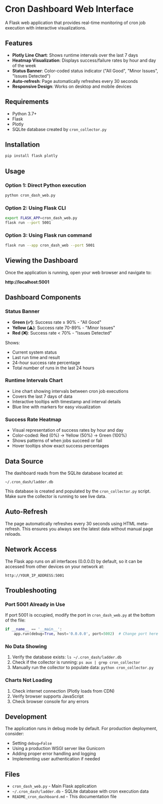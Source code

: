# Cron Dashboard Web Interface

A Flask web application that provides real-time monitoring of cron job execution with interactive visualizations.

## Features

- **Plotly Line Chart**: Shows runtime intervals over the last 7 days
- **Heatmap Visualization**: Displays success/failure rates by hour and day of the week
- **Status Banner**: Color-coded status indicator ("All Good", "Minor Issues", "Issues Detected")
- **Auto-refresh**: Page automatically refreshes every 30 seconds
- **Responsive Design**: Works on desktop and mobile devices

## Requirements

- Python 3.7+
- Flask
- Plotly
- SQLite database created by `cron_collector.py`

## Installation

```bash
pip install flask plotly
```

## Usage

### Option 1: Direct Python execution
```bash
python cron_dash_web.py
```

### Option 2: Using Flask CLI
```bash
export FLASK_APP=cron_dash_web.py
flask run --port 5001
```

### Option 3: Using Flask run command
```bash
flask run --app cron_dash_web --port 5001
```

## Viewing the Dashboard

Once the application is running, open your web browser and navigate to:

**http://localhost:5001**

## Dashboard Components

### Status Banner
- **Green (✅)**: Success rate ≥ 90% - "All Good"
- **Yellow (⚠️)**: Success rate 70-89% - "Minor Issues"  
- **Red (❌)**: Success rate < 70% - "Issues Detected"

Shows:
- Current system status
- Last run time and result
- 24-hour success rate percentage
- Total number of runs in the last 24 hours

### Runtime Intervals Chart
- Line chart showing intervals between cron job executions
- Covers the last 7 days of data
- Interactive tooltips with timestamp and interval details
- Blue line with markers for easy visualization

### Success Rate Heatmap
- Visual representation of success rates by hour and day
- Color-coded: Red (0%) → Yellow (50%) → Green (100%)
- Shows patterns of when jobs succeed or fail
- Hover tooltips show exact success percentages

## Data Source

The dashboard reads from the SQLite database located at:
```
~/.cron_dash/ladder.db
```

This database is created and populated by the `cron_collector.py` script. Make sure the collector is running to see live data.

## Auto-Refresh

The page automatically refreshes every 30 seconds using HTML meta-refresh. This ensures you always see the latest data without manual page reloads.

## Network Access

The Flask app runs on all interfaces (0.0.0.0) by default, so it can be accessed from other devices on your network at:
```
http://YOUR_IP_ADDRESS:5001
```

## Troubleshooting

### Port 5001 Already in Use
If port 5001 is occupied, modify the port in `cron_dash_web.py` at the bottom of the file:
```python
if __name__ == '__main__':
    app.run(debug=True, host='0.0.0.0', port=5002)  # Change port here
```

### No Data Showing
1. Verify the database exists: `ls ~/.cron_dash/ladder.db`
2. Check if the collector is running: `ps aux | grep cron_collector`
3. Manually run the collector to populate data: `python cron_collector.py`

### Charts Not Loading
1. Check internet connection (Plotly loads from CDN)
2. Verify browser supports JavaScript
3. Check browser console for any errors

## Development

The application runs in debug mode by default. For production deployment, consider:
- Setting `debug=False`
- Using a production WSGI server like Gunicorn
- Adding proper error handling and logging
- Implementing user authentication if needed

## Files

- `cron_dash_web.py` - Main Flask application
- `~/.cron_dash/ladder.db` - SQLite database with cron execution data
- `README_cron_dashboard.md` - This documentation file
